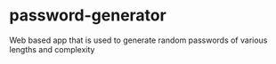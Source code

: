 # password-generator
Web based app that is used to generate random passwords of various lengths and complexity
